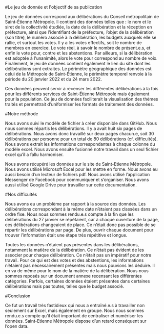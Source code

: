 #Le jeu de donnée et l'objectif de sa publication

Le jeu de données correspond aux délibérations du Conseil métropolitain de Saint-Étienne Métropole. Il contient des données telles que : le nom et le siret de la collectivité étudiée, la date de la délibération et la réception en préfecture, ainsi que l'identifiant de la préfecture, l’objet de la délibération (son titre), le numéro associé à la délibération, les budgets auxquels elle se rallie, et surtout les votes. Il y a les votes effectifs, soit le nombre de membres en exercice. Le vote réel, à savoir le nombre de présent.e.s, et enfin le vote pour, contre et les abstentions. Par ailleurs, si la délibération est adoptée à l'unanimité, alors le vote pour correspond au nombre de voix. Finalement, le jeu de données contient également le lien du site dont les délibérations sont extraites. 
Le périmètre géographique des données est celui de la Métropole de Saint-Étienne, le périmètre temporel renvoie à la période du 20 janvier 2022 et du 24 mars 2022. 

Ces données peuvent servir à recenser les différentes délibérations à la fois pour les différents services de Saint-Étienne Métropole mais également pour la population. Ce jeu de données faciliterait la visualisation des thèmes traités et permettrait d’uniformiser les formats de traitement des données. 


#Notre méthode

Nous avons suivi le modèle de fichier à créer disponible dans GitHub. Nous nous sommes répartis les délibérations. Il y a avait huit six pages de délibérations. Nous avons donc travaillé sur deux pages chacun.e, soit 30 délibérations par personne pour un total de 80 délibérations (cf. difficultés). Nous avons extrait les informations correspondantes à chaque colonne du modèle excel. Nous avons ensuite fusionné notre travail dans un seul fichier excel qu’il a fallu harmoniser. 

Nous avons récupéré les données sur le site de Saint-Etienne Métropole. Nous avons utilisé Microsoft Excel pour les mettre en forme. Nous avons eu aussi besoin d’un lecteur de fichiers pdf. Nous avons utilisé l’application Messenger de Facebook pour communiquer et s’organiser. Nous avons aussi utilisé Google Drive pour travailler sur cette documentation. 

#Nos difficultés

Nous avons eu un problème par rapport à la source des données. Les délibérations correspondant à la même date n’étaient pas classées dans un ordre fixe. Nous nous sommes rendu.e.s compte à la fin que les délibérations du 27 janvier se répétaient, car à chaque ouverture de la page, ces délibérations changeaient de place. Ce n’était donc pas possible de se répartir les délibérations par page. De plus, ouvrir chaque document pour trouver l’information était une étape très répétitive et longue.

Toutes les données n’étaient pas présentes dans les délibérations, notamment la matière de la délibération. Ce n’était pas évident de les associer pour chaque délibération. Ce n’était pas un impératif pour notre travail. Pour ce qui est des votes et des abstentions, les informations n’étaient pas nécessairement présentes mais nous pouvions les déduire. Il en va de même pour le nom de la matière de la délibération. Nous nous sommes reposés sur un document annexe recensant les différentes catégories. Parfois, certaines données étaient présentes dans certaines délibérations mais pas toutes, telles que le budget associé. 

#Conclusion

Ce fut un travail très fastidieux qui nous a entraîné.e.s à travailler non seulement sur Excel, mais également en groupe. Nous nous sommes rendu.e.s compte qu’il était important de centraliser et numériser les données. Saint-Etienne Métropole dispose d’un retard conséquent sur l’open data.
